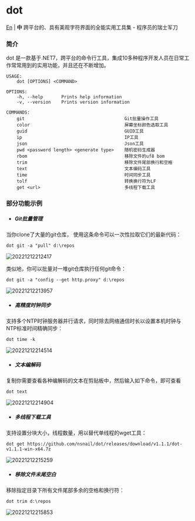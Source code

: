 # dot
[En](README.md) | **中**
跨平台的、具有美观字符界面的全能实用工具集 - 程序员的瑞士军刀

### 简介

dot 是一款基于.NET7，跨平台的命令行工具，集成10多种程序开发人员在日常工作常常用到的实用功能，并且还在不断增加。

```
USAGE:
    dot [OPTIONS] <COMMAND>

OPTIONS:
    -h, --help       Prints help information   
    -v, --version    Prints version information

COMMANDS:
    git                                      Git批量操作工具       
    color                                    屏幕坐标颜色选取工具  
    guid                                     GUID工具
    ip                                       IP工具
    json                                     Json工具
    pwd <password length> <generate type>    随机密码生成器        
    rbom                                     移除文件的uf8 bom     
    trim                                     移除文件尾部换行和空格
    text                                     文本编码工具
    time                                     时间同步工具
    tolf                                     转换换行符为LF        
    get <url>                                多线程下载工具        

```



### 部分功能示例

- ##### Git批量管理

当你clone了大量的git仓库， 使用这条命令可以一次性拉取它们的最新代码：

```
dot git -a "pull" d:\repos
```

![20221212212417](./doc/snapshots/20221212212417.png)

类似地，你可以批量对一堆git仓库执行任何git命令：

```
dot git -a "config --get http.proxy" d:\repos
```

![20221212213957](./doc/snapshots/20221212213957.png)

- ##### 高精度时钟同步
支持多个NTP时钟服务器并行请求，同时除去网络通信时长以设置本机时钟与NTP标准时间精确同步：
```
dot time -k
```

![20221212214514](./doc/snapshots/20221212214514.png)

- ##### 文本编解码
复制你需要查看各种编解码的文本在剪贴板中，然后输入如下命令，即可查看
```
dot text
```

![20221212214904](./doc/snapshots/20221212214904.png)


- ##### 多线程下载工具
支持设置分块大小，线程数量，用以替代单线程的wget工具：
```
dot get https://github.com/nsnail/dot/releases/download/v1.1.1/dot-v1.1.1-win-x64.7z
```

![20221212215259](./doc/snapshots/20221212215259.png)


- ##### 移除文件末尾空白
移除指定目录下所有文件尾部多余的空格和换行符：
```
dot trim d:\repos
```

![20221212215853](./doc/snapshots/20221212215853.png)